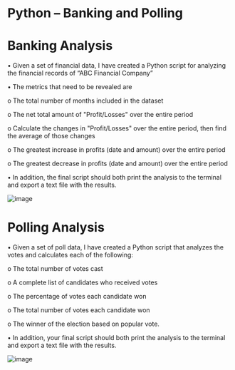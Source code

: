 # Python – Banking and Polling

# Banking Analysis

•	Given a set of financial data, I have created a Python script for analyzing the financial records of “ABC Financial Company”

•	The metrics that need to be revealed are

o	The total number of months included in the dataset

o	The net total amount of "Profit/Losses" over the entire period

o	Calculate the changes in "Profit/Losses" over the entire period, then find the average of those changes

o	The greatest increase in profits (date and amount) over the entire period

o	The greatest decrease in profits (date and amount) over the entire period

•	In addition, the final script should both print the analysis to the terminal and export a text file with the results.
 
![image](https://user-images.githubusercontent.com/87212158/148700756-17c29058-d6fb-4466-b25a-53d0fab41800.png)

# Polling Analysis

•	Given a set of poll data, I have created a Python script that analyzes the votes and calculates each of the following:

o	The total number of votes cast

o	A complete list of candidates who received votes

o	The percentage of votes each candidate won

o	The total number of votes each candidate won

o	The winner of the election based on popular vote.

•	In addition, your final script should both print the analysis to the terminal and export a text file with the results.

![image](https://user-images.githubusercontent.com/87212158/148700769-23d2bbc7-e602-4681-abda-276b057d16e5.png)



